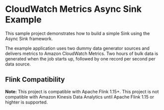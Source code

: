 # CloudWatch Metrics Async Sink Example

This sample project demonstrates how to build a simple Sink using the Async Sink framework.

The example application uses two dummy data generator sources and delivers metrics to Amazon CloudWatch Metrics. 
Two hours of bulk data is generated when the job starts up, followed by one record per second per data source.

## Flink Compatibility

**Note:** This project is compatible with Apache Flink 1.15+. 
This project is not compatible with Amazon Kinesis Data Analytics until Apache Flink 1.15 or highter is supported.

